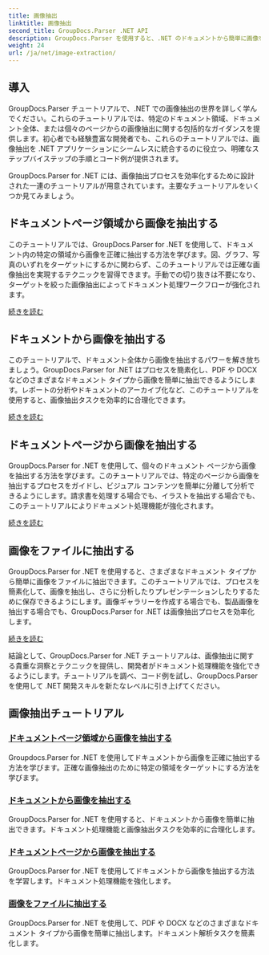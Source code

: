 ```yaml
---
title: 画像抽出
linktitle: 画像抽出
second_title: GroupDocs.Parser .NET API
description: GroupDocs.Parser を使用すると、.NET のドキュメントから簡単に画像を抽出できます。正確な画像抽出技術を使用して、ドキュメント処理機能を強化します。
weight: 24
url: /ja/net/image-extraction/
---
```

## 導入

GroupDocs.Parser チュートリアルで、.NET での画像抽出の世界を詳しく学んでください。これらのチュートリアルでは、特定のドキュメント領域、ドキュメント全体、または個々のページからの画像抽出に関する包括的なガイダンスを提供します。初心者でも経験豊富な開発者でも、これらのチュートリアルでは、画像抽出を .NET アプリケーションにシームレスに統合するのに役立つ、明確なステップバイステップの手順とコード例が提供されます。

GroupDocs.Parser for .NET には、画像抽出プロセスを効率化するために設計された一連のチュートリアルが用意されています。主要なチュートリアルをいくつか見てみましょう。

## ドキュメントページ領域から画像を抽出する
このチュートリアルでは、GroupDocs.Parser for .NET を使用して、ドキュメント内の特定の領域から画像を正確に抽出する方法を学びます。図、グラフ、写真のいずれをターゲットにするかに関わらず、このチュートリアルでは正確な画像抽出を実現するテクニックを習得できます。手動での切り抜きは不要になり、ターゲットを絞った画像抽出によってドキュメント処理ワークフローが強化されます。

[続きを読む](./extract-images-from-document-page-area/)

## ドキュメントから画像を抽出する
このチュートリアルで、ドキュメント全体から画像を抽出するパワーを解き放ちましょう。GroupDocs.Parser for .NET はプロセスを簡素化し、PDF や DOCX などのさまざまなドキュメント タイプから画像を簡単に抽出できるようにします。レポートの分析やドキュメントのアーカイブ化など、このチュートリアルを使用すると、画像抽出タスクを効率的に合理化できます。

[続きを読む](./extract-images-from-document/)

## ドキュメントページから画像を抽出する
GroupDocs.Parser for .NET を使用して、個々のドキュメント ページから画像を抽出する方法を学びます。このチュートリアルでは、特定のページから画像を抽出するプロセスをガイドし、ビジュアル コンテンツを簡単に分離して分析できるようにします。請求書を処理する場合でも、イラストを抽出する場合でも、このチュートリアルによりドキュメント処理機能が強化されます。

[続きを読む](./extract-images-from-document-page/)

## 画像をファイルに抽出する
GroupDocs.Parser for .NET を使用すると、さまざまなドキュメント タイプから簡単に画像をファイルに抽出できます。このチュートリアルでは、プロセスを簡素化して、画像を抽出し、さらに分析したりプレゼンテーションしたりするために保存できるようにします。画像ギャラリーを作成する場合でも、製品画像を抽出する場合でも、GroupDocs.Parser for .NET は画像抽出プロセスを効率化します。

[続きを読む](./extract-images-to-files/)

結論として、GroupDocs.Parser for .NET チュートリアルは、画像抽出に関する貴重な洞察とテクニックを提供し、開発者がドキュメント処理機能を強化できるようにします。チュートリアルを調べ、コード例を試し、GroupDocs.Parser を使用して .NET 開発スキルを新たなレベルに引き上げてください。
## 画像抽出チュートリアル
### [ドキュメントページ領域から画像を抽出する](./extract-images-from-document-page-area/)
Groupdocs.Parser for .NET を使用してドキュメントから画像を正確に抽出する方法を学びます。正確な画像抽出のために特定の領域をターゲットにする方法を学びます。
### [ドキュメントから画像を抽出する](./extract-images-from-document/)
GroupDocs.Parser for .NET を使用すると、ドキュメントから画像を簡単に抽出できます。ドキュメント処理機能と画像抽出タスクを効率的に合理化します。
### [ドキュメントページから画像を抽出する](./extract-images-from-document-page/)
GroupDocs.Parser for .NET を使用してドキュメントから画像を抽出する方法を学習します。ドキュメント処理機能を強化します。
### [画像をファイルに抽出する](./extract-images-to-files/)
GroupDocs.Parser for .NET を使用して、PDF や DOCX などのさまざまなドキュメント タイプから画像を簡単に抽出します。ドキュメント解析タスクを簡素化します。